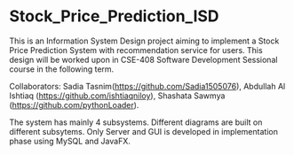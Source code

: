 # Stock_Price_Prediction_ISD
This is an Information System Design project aiming to implement a Stock Price Prediction System with recommendation service for users. This design will be worked upon in CSE-408 Software Development Sessional course in the following term. 

Collaborators: Sadia Tasnim(https://github.com/Sadia1505076), Abdullah Al Ishtiaq (https://github.com/ishtiaqniloy), Shashata Sawmya (https://github.com/pythonLoader).

The system has mainly 4 subsystems. Different diagrams are built on different subsytems.
Only Server and GUI is developed in implementation phase using MySQL and JavaFX.
